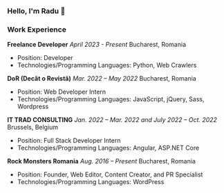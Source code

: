 ### Hello, I'm Radu 👋

### Work Experience

**Freelance Developer**
*April 2023 - Present*
Bucharest, Romania
- Position: Developer
- Technologies/Programming Languages: Python, Web Crawlers
 
**DoR (Decât o Revistă)**
*Mar. 2022 – May 2022*
Bucharest, Romania
- Position: Web Developer Intern
- Technologies/Programming Languages: JavaScript, jQuery, Sass, Wordpress

**IT TRAD CONSULTING**
*Jan. 2022 – Mar. 2022 and July 2022 – Oct. 2022*
Brussels, Belgium
- Position: Full Stack Developer Intern
- Technologies/Programming Languages: Angular, ASP.NET Core

**Rock Monsters Romania**
*Aug. 2016 – Present*
Bucharest, Romania
- Position: Founder, Web Editor, Content Creator, and PR Specialist
- Technologies/Programming Languages: WordPress


<!--
**rimihai2001/rimihai2001** is a ✨ _special_ ✨ repository because its `README.md` (this file) appears on your GitHub profile.

Here are some ideas to get you started:

- 🔭 I’m currently working on ...
- 🌱 I’m currently learning ...
- 👯 I’m looking to collaborate on ...
- 🤔 I’m looking for help with ...
- 💬 Ask me about ...
- 📫 How to reach me: ...
- 😄 Pronouns: ...
- ⚡ Fun fact: ...
-->
